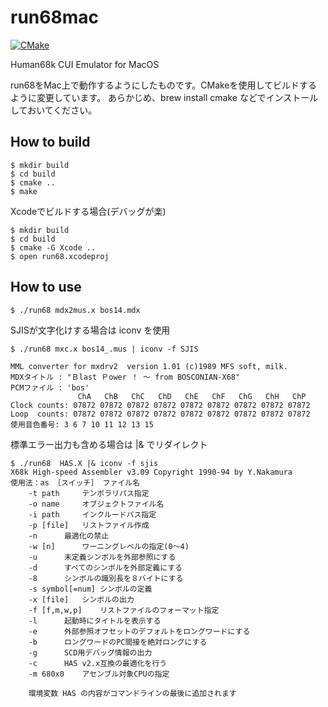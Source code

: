 run68mac
========

[![CMake](https://github.com/GOROman/run68mac/actions/workflows/cmake.yml/badge.svg?branch=master)](https://github.com/GOROman/run68mac/actions/workflows/cmake.yml)

Human68k CUI Emulator for MacOS

run68をMac上で動作するようにしたものです。CMakeを使用してビルドするように変更しています。
あらかじめ、brew install cmake などでインストールしておいてください。

How to build
------------

```
$ mkdir build
$ cd build
$ cmake ..
$ make
```

Xcodeでビルドする場合(デバッグが楽)
```
$ mkdir build
$ cd build
$ cmake -G Xcode ..
$ open run68.xcodeproj
```

How to use
----------

```
$ ./run68 mdx2mus.x bos14.mdx
```

SJISが文字化けする場合は iconv を使用
```
$ ./run68 mxc.x bos14_.mus | iconv -f SJIS

MML converter for mxdrv2  version 1.01 (c)1989 MFS soft, milk.
MDXタイトル : "Ｂlast Ｐower ！ 〜 from BOSCONIAN-X68"
PCMファイル : 'bos'
               ChA   ChB   ChC   ChD   ChE   ChF   ChG   ChH   ChP
Clock counts: 07872 07872 07872 07872 07872 07872 07872 07872 07872
Loop  counts: 07872 07872 07872 07872 07872 07872 07872 07872 07872
使用音色番号: 3 6 7 10 11 12 13 15
```


標準エラー出力も含める場合は |& でリダイレクト
```
$ ./run68  HAS.X |& iconv -f sjis
X68k High-speed Assembler v3.09 Copyright 1990-94 by Y.Nakamura
使用法：as ［スイッチ］ ファイル名
	-t path		テンポラリパス指定
	-o name		オブジェクトファイル名
	-i path		インクルードパス指定
	-p [file]	リストファイル作成
	-n		最適化の禁止
	-w [n]		ワーニングレベルの指定(0〜4)
	-u		未定義シンボルを外部参照にする
	-d		すべてのシンボルを外部定義にする
	-8		シンボルの識別長を８バイトにする
	-s symbol[=num]	シンボルの定義
	-x [file]	シンボルの出力
	-f [f,m,w,p]	リストファイルのフォーマット指定
	-l		起動時にタイトルを表示する
	-e		外部参照オフセットのデフォルトをロングワードにする
	-b		ロングワードのPC間接を絶対ロングにする
	-g		SCD用デバッグ情報の出力
	-c		HAS v2.x互換の最適化を行う
	-m 680x0	アセンブル対象CPUの指定

	環境変数 HAS の内容がコマンドラインの最後に追加されます
```
